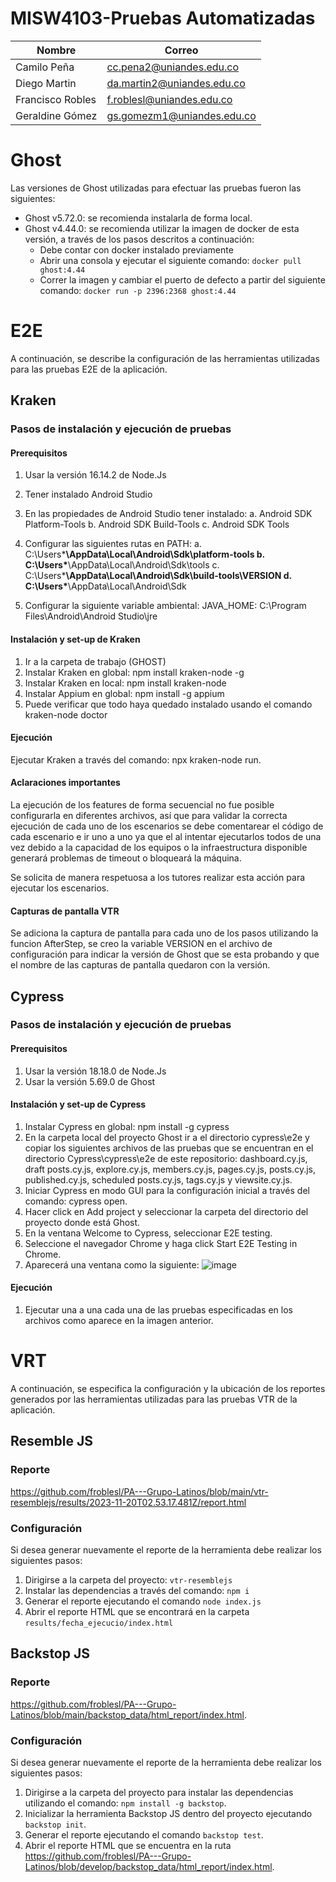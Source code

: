 # MISW4103-Pruebas Automatizadas

|Nombre            |Correo                   |
|----------------- |-------------------------|
|Camilo Peña       |cc.pena2@uniandes.edu.co |
|Diego Martin      |da.martin2@uniandes.edu.co |
|Francisco Robles  |f.roblesl@uniandes.edu.co|
|Geraldine Gómez   |gs.gomezm1@uniandes.edu.co|

# Ghost
Las versiones de Ghost utilizadas para efectuar las pruebas fueron las siguientes:
* Ghost v5.72.0: se recomienda instalarla de forma local.
* Ghost v4.44.0: se recomienda utilizar la imagen de docker de esta versión, a través de los pasos descritos a continuación:
  - Debe contar con docker instalado previamente
  - Abrir una consola y ejecutar el siguiente comando: `docker pull ghost:4.44`
  - Correr la imagen y cambiar el puerto de defecto a partir del siguiente comando: `docker run -p 2396:2368 ghost:4.44`

# E2E

A continuación, se describe la configuración de las herramientas utilizadas para las pruebas E2E de la aplicación.

## Kraken

### Pasos de instalación y ejecución de pruebas

#### Prerequisitos
1. Usar la versión 16.14.2 de Node.Js
2. Tener instalado Android Studio
3. En las propiedades de Android Studio tener instalado:
	a. Android SDK Platform-Tools
	b. Android SDK Build-Tools
	c. Android SDK Tools

4. Configurar las siguientes rutas en PATH: 
	a. C:\Users\***\AppData\Local\Android\Sdk\platform-tools
	b. C:\Users\***\AppData\Local\Android\Sdk\tools
	c. C:\Users\***\AppData\Local\Android\Sdk\build-tools\VERSION
	d. C:\Users\***\AppData\Local\Android\Sdk

5. Configurar la siguiente variable ambiental:
	JAVA_HOME: C:\Program Files\Android\Android Studio\jre

#### Instalación y set-up de Kraken 
1. Ir a la carpeta de trabajo (GHOST)
2. Instalar Kraken en global: npm install kraken-node -g
4. Instalar Kraken en local: npm install kraken-node
5. Instalar Appium en global: npm install -g appium
6. Puede verificar que todo haya quedado instalado usando el comando kraken-node doctor

#### Ejecución 
Ejecutar Kraken a través del comando: npx kraken-node run.

#### Aclaraciones importantes
La ejecución de los features de forma secuencial no fue posible configurarla en diferentes archivos, así que para validar la correcta ejecución de cada uno de los escenarios se debe comentarear el código de cada escenario e ir uno a uno ya que el al intentar ejecutarlos todos de una vez debido a la capacidad de los equipos o la infraestructura disponible generará problemas de timeout o bloqueará la máquina.

Se solicita de manera respetuosa a los tutores realizar esta acción para ejecutar los escenarios. 

#### Capturas de pantalla VTR

Se adiciona la captura de pantalla para cada uno de los pasos utilizando la funcion AfterStep, se creo la variable VERSION en el archivo de configuración para indicar la versión de Ghost que se esta probando y que el nombre de las capturas de pantalla quedaron con la versión.

## Cypress

### Pasos de instalación y ejecución de pruebas

#### Prerequisitos
1. Usar la versión 18.18.0 de Node.Js
2. Usar la versión 5.69.0 de Ghost

#### Instalación y set-up de Cypress
1. Instalar Cypress en global: npm install -g cypress
2. En la carpeta local del proyecto Ghost ir a el directorio cypress\e2e y copiar los siguientes archivos de las pruebas que se encuentran en el directorio Cypress\cypress\e2e de este repositorio: dashboard.cy.js, draft posts.cy.js, explore.cy.js, members.cy.js, pages.cy.js, posts.cy.js, published.cy.js, scheduled posts.cy.js, tags.cy.js y viewsite.cy.js.
3. Iniciar Cypress en modo GUI para la configuración inicial a través del comando: cypress open.
4. Hacer click en Add project y seleccionar la carpeta del directorio del proyecto donde está Ghost.
5. En la ventana Welcome to Cypress, seleccionar E2E testing.
6. Seleccione el navegador Chrome y haga click Start E2E Testing in Chrome.
7. Aparecerá una ventana como la siguiente:
   ![image](https://github.com/froblesl/PA---Grupo-Latinos/assets/124463884/cb90e4e9-ad35-48ad-b9e4-42858ec9e615)

#### Ejecución 
1. Ejecutar una a una cada una de las pruebas especificadas en los archivos como aparece en la imagen anterior.

# VRT

A continuación, se especifica la configuración y la ubicación de los reportes generados por las herramientas utilizadas para las pruebas VTR de la aplicación.

## Resemble JS

### Reporte

https://github.com/froblesl/PA---Grupo-Latinos/blob/main/vtr-resemblejs/results/2023-11-20T02.53.17.481Z/report.html

### Configuración
Si desea generar nuevamente el reporte de la herramienta debe realizar los siguientes pasos:
1. Dirigirse a la carpeta del proyecto: `vtr-resemblejs`
2. Instalar las dependencias a través del comando: `npm i`
3. Generar el reporte ejecutando el comando `node index.js`
4. Abrir el reporte HTML que se encontrará en la carpeta `results/fecha_ejecucio/index.html`


## Backstop JS

### Reporte
https://github.com/froblesl/PA---Grupo-Latinos/blob/main/backstop_data/html_report/index.html. 

### Configuración
Si desea generar nuevamente el reporte de la herramienta debe realizar los siguientes pasos:
1. Dirigirse a la carpeta del proyecto para instalar las dependencias utilizando el comando: `npm install -g backstop`.
2. Inicializar la herramienta Backstop JS dentro del proyecto ejecutando `backstop init`.
3. Generar el reporte ejecutando el comando `backstop test`.
4. Abrir el reporte HTML que se encuentra en la ruta https://github.com/froblesl/PA---Grupo-Latinos/blob/develop/backstop_data/html_report/index.html. 
